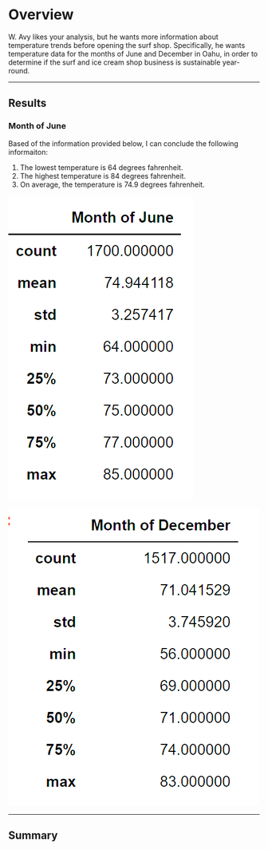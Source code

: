 # Overview #
W. Avy likes your analysis, but he wants more information about temperature trends before opening the surf shop. Specifically, he wants temperature data for the months of June and December in Oahu, in order to determine if the surf and ice cream shop business is sustainable year-round.

------------------------------------------------------------------------------------------------------------------------------------------------------------------------

## Results ##
### Month of June ###
Based of the information provided below, I can conclude the following informaiton:

1. The lowest temperature is 64 degrees fahrenheit.
2. The highest temperature is 84 degrees fahrenheit.
3. On average, the temperature is 74.9 degrees fahrenheit.

![Surfs_Up](https://github.com/Aszeal/Surfs_Up/blob/main/Month%20of%20June.png)






![Surfs_Up](https://github.com/Aszeal/Surfs_Up/blob/main/Month%20of%20December.png)



------------------------------------------------------------------------------------------------------------------------------------------------------------------------

## Summary ## 
